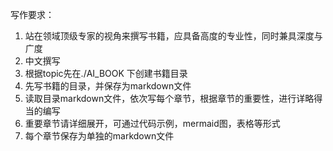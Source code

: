 写作要求：
1. 站在领域顶级专家的视角来撰写书籍，应具备高度的专业性，同时兼具深度与广度
2. 中文撰写
3. 根据topic先在./AI_BOOK 下创建书籍目录
4. 先写书籍的目录，并保存为markdown文件
5. 读取目录markdown文件，依次写每个章节，根据章节的重要性，进行详略得当的编写
6. 重要章节请详细展开，可通过代码示例，mermaid图，表格等形式
7. 每个章节保存为单独的markdown文件